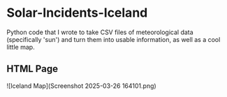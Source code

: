 # Solar-Incidents-Iceland
Python code that I wrote to take CSV files of meteorological data (specifically 'sun') and turn them into usable information, as well as a cool little map.

## HTML Page
![Iceland Map](Screenshot 2025-03-26 164101.png)
